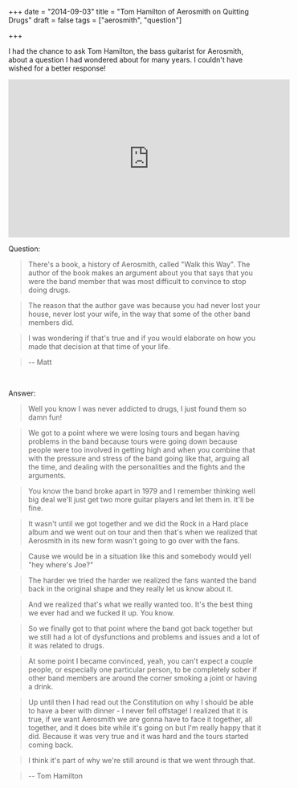 +++
date = "2014-09-03"
title = "Tom Hamilton of Aerosmith on Quitting Drugs"
draft = false
tags = ["aerosmith", "question"]

+++

I had the chance to ask Tom Hamilton, the bass guitarist for Aerosmith, about a question I had wondered about for many years. I couldn't have wished for a better response!

<iframe width="560" height="315" src="https://www.youtube.com/embed/OIq6HJM_2QQ" frameborder="0" allowfullscreen></iframe>

Question:

> There's a book, a history of Aerosmith, called "Walk this Way". The author of the book makes an argument about you that says that you were the band member that was most difficult to convince to stop doing drugs.

> The reason that the author gave was because
you had never lost your house, never lost
your wife, in the way that some of the other
band members did.

> I was wondering if that's true and if you would elaborate on how you made that decision at that time of your life.

> -- Matt

<br/>

Answer:

> Well you know I was never addicted to drugs, I just found them so damn fun!

> We got to a point where we were losing tours and began having problems in the band because tours were going down because people were too involved in getting high and when you combine that with the pressure and stress of the band going like that, arguing all the time, and dealing with the personalities and the fights and the arguments.

> You know the band broke apart in 1979 and I remember thinking well big deal we'll just get two more guitar players and let them in. It'll be fine.

> It wasn't until we got together and we did the Rock in a Hard place album and we went out on tour and then that's when we realized that Aerosmith in its new form wasn't going to go over with the fans.

> Cause we would be in a situation like this and somebody would yell "hey where's Joe?"

> The harder we tried the harder we realized the fans wanted the band back in the original shape and they really let us know about it.

> And we realized that's what we really wanted too. It's the best thing we ever had and we fucked it up. You know.

> So we finally got to that point where the band got back together but we still had a lot of dysfunctions and problems and issues and a lot of it was related to drugs.

> At some point I became convinced, yeah, you can't expect a couple people, or especially one particular person, to be completely sober if other band members are around the corner smoking a joint or having a drink.

> Up until then I had read out the Constitution on why I should be able to have a beer with dinner - I never fell offstage! I realized that it is true, if we want Aerosmith we are gonna have to face it together, all together, and it does bite while it's going on but I'm really happy that it did. Because it was very true and it was hard and
the tours started coming back.

> I think it's part of why we're still around is that we went through that.

> -- Tom Hamilton
